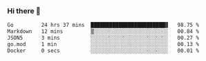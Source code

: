 ### Hi there 👋

<!--
**yeya24/yeya24** is a ✨ _special_ ✨ repository because its `README.md` (this file) appears on your GitHub profile.

Here are some ideas to get you started:

- 🔭 I’m currently working on ...
- 🌱 I’m currently learning ...
- 👯 I’m looking to collaborate on ...
- 🤔 I’m looking for help with ...
- 💬 Ask me about ...
- 📫 How to reach me: ...
- 😄 Pronouns: ...
- ⚡ Fun fact: ...
-->

<!--START_SECTION:waka-->

```txt
Go         24 hrs 37 mins  ████████████████████████▓   98.75 %
Markdown   12 mins         ▒░░░░░░░░░░░░░░░░░░░░░░░░   00.84 %
JSON5      3 mins          ░░░░░░░░░░░░░░░░░░░░░░░░░   00.27 %
go.mod     1 min           ░░░░░░░░░░░░░░░░░░░░░░░░░   00.13 %
Docker     0 secs          ░░░░░░░░░░░░░░░░░░░░░░░░░   00.01 %
```

<!--END_SECTION:waka-->
